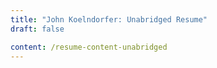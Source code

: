 ```yaml
---
title: "John Koelndorfer: Unabridged Resume"
draft: false

content: /resume-content-unabridged
---
```


